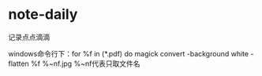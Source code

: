 # note-daily
记录点点滴滴

windows命令行下：for %f in (*.pdf) do magick convert -background white -flatten %f %~nf.jpg  %~nf代表只取文件名

